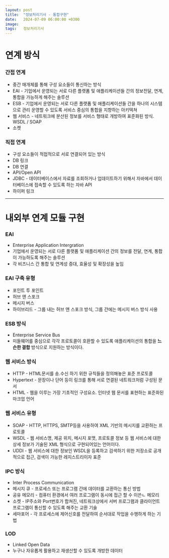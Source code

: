 ```yaml
---
layout: post
title:  "정보처리기사 - 통합구현"
date:   2024-07-09 06:00:00 +0300
image:  
tags:   정보처리기사
---
```


# 연계 방식

### 간접 연계
* 중간 매개체를 통해 구성 요소들이 통신하는 방식
* EAI - 기업에서 운영되는 서로 다른 플랫폼 및 애플리케이션들 간의 정보전달, 연계, 통합을 가능하게 해주는 솔루션
* ESB - 기업에서 운영되는 서로 다른 플랫폼 및 애플리케이션들 간을 하나의 시스템으로 관리 운영할 수 있도록 서비스 중심의 통합을 지향하는 아키텍쳐
* 웹 서비스 - 네트워크에 분산된 정보를 서비스 형태로 개방하여 표준화된 방식. WSDL / SOAP
* 소켓

###  직접 연계
* 구성 요소들이 적접적으로 서로 연결되어 있는 방식
* DB 링크
* DB 연결
* API/Open API
* JDBC - 데이터베이스에서 자료를 조회하거나 업데이트하기 위해서 자바에서 데이터베이스에 접속할 수 있도록 하는 자바 API
* 하이퍼 링크

----------------------------------------------------

# 내외부 연계 모듈 구현

### EAI
* Enterprise Application Intergration
* 기업에서 운영되는 서로 다른 플랫폼 및 애플리케이션 간의 정보를 전달, 연계, 통합이 가능하도록 해주는 솔루션
* 각 비즈니스 간 통합 및 연계성 증대, 효율성 및 확장성을 높임

### EAI 구축 유형
<ul>
  <li>포인트 투 포인트</li>
  <li>허브 앤 스포크</li>
  <li>메시지 버스</li>
  <li>하이브리드 - 그룹 내는 허브 앤 스포크 방식, 그룹 간에는 메시지 버스 방식 사용</li>
</ul>

### ESB 방식
* Enterprise Service Bus
* 미들웨어를 중심으로 각각 프로토콜이 호환할 수 있도록 애플리케이션의 통합을 __느슨한 결합__ 방식으로 지원하는 방식이다.

### 웹 서비스 방식
<ul>
  <li>HTTP - HTML문서를 송.수신 하기 위한 규칙들을 정의해놓은 표준 프로토콜</li>
  <li>Hypertext - 문장이나 단어 등이 링크를 통해 서로 연결된 네트워크처럼 구성된 문서</li>
  <li>HTML - 웹을 이루는 가장 기초적인 구성요소. 인터넷 웹 문서를 표현하는 표준화된 마크업 언어</li>
</ul>

### 웹 서비스 유형
* SOAP - HTTP, HTTPS, SMTP등을 사용하여 XML 기반의 메시지를 교환하는 프로토콜
* WSDL - 웹 서비스명, 제공 위치, 메시지 포맷, 프로토콜 정보 등 웹 서비스에 대한 상세 정보가 기술된 XML 형식으로 구현되어있는 언어이다.
* UDDI - 웹 서비스에 대한 정보인 WSDL을 등록하고 검색하기 위한 저장소로 공개적으로 접근, 검색이 가능한 레지스트리이자 표준

### IPC 방식
* Inter Process Communication
* 메시지 큐 - 프로세스 또는 프로그램 간에 데이터를 교환하는 통신 방법
* 공유 메모리 - 컴퓨터 환경에서 여러 프로그램이 동시에 접근 할 수 이쓴ㄴ 메모리
* 소켓 - IP주소와 Port번호가 합쳐진, 네트워크상에서 서버 프로그램과 클라이언트 프로그램이 통신할 수 있도록 해주는 교환 기술
* 세마포어 - 각 프로세스에 제어신호를 전달하여 순서대로 작업을 수행하게 하는 기법

### LOD
* Linked Open Data
* 누구나 자유롭게 활용하고 재생산할 수 있도록 개방한 데이터
